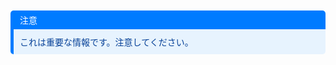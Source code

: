 <div style="margin: 10px 0; border-left: 5px solid #007BFF; border-radius: 5px; overflow: hidden; font-family: Arial, sans-serif;"> <div style="background-color: #007BFF; color: #ffffff; padding: 5px 10px; font-weight: normal; font-size: 14px;"> 注意 </div> <div style="background-color: #e7f3fe; color: #084298; padding: 10px;"> <p style="margin: 0;">これは重要な情報です。注意してください。</p> </div> </div>
